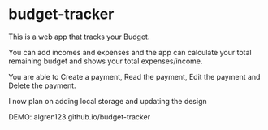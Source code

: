 # budget-tracker

This is a web app that tracks your Budget.

You can add incomes and expenses and the app can calculate your total remaining budget and shows your total expenses/income.

You are able to Create a payment, Read the payment, Edit the payment and Delete the payment.

I now plan on adding local storage and updating the design

DEMO: algren123.github.io/budget-tracker
